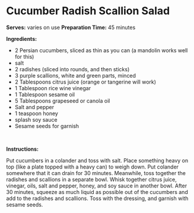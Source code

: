 Cucumber Radish Scallion Salad
==============================

**Serves:** varies on use
 **Preparation Time:** 45 minutes

**Ingredients:**

-   2 Persian cucumbers, sliced as thin as you can (a mandolin works well for this)
-   salt
-   2 radishes (sliced into rounds, and then sticks)
-   3 purple scallions, white and green parts, minced
-   2 Tablespoons citrus juice (orange or tangerine will work)
-   1 Tablespoon rice wine vinegar
-   1 Tablespoon sesame oil
-   5 Tablespoons grapeseed or canola oil
-   Salt and pepper
-   1 teaspoon honey
-   splash soy sauce
-   Sesame seeds for garnish

 

**Instructions:**

Put cucumbers in a colander and toss with salt. Place something heavy on top (like a plate topped with a heavy can) to weigh down. Put colander somewhere that it can drain for 30 minutes. Meanwhile, toss together the radishes and scallions in a separate bowl. Whisk together citrus juice, vinegar, oils, salt and pepper, honey, and soy sauce in another bowl. After 30 minutes, squeeze as much liquid as possible out of the cucumbers and add to the radishes and scallions. Toss with the dressing, and garnish with sesame seeds.
